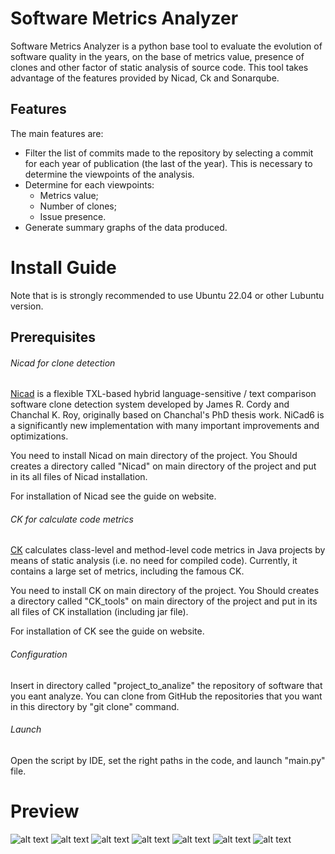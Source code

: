 # Software Metrics Analyzer
Software Metrics Analyzer is a python base tool to evaluate the evolution of software quality in the years, on the base of metrics value, presence of clones and other factor of static analysis of source code. This tool takes advantage of the features provided by Nicad, Ck and Sonarqube.

## Features
The main features are:
- Filter the list of commits made to the repository by selecting a commit for each year of publication (the last of the year). This is necessary to determine the viewpoints of the analysis.
- Determine for each viewpoints:
  - Metrics value;
  - Number of clones;
  - Issue presence.
- Generate summary graphs of the data produced.

# Install Guide
Note that is is strongly recommended to use Ubuntu 22.04 or other Lubuntu version.

## Prerequisites

###### Nicad for clone detection
[Nicad](https://www.txl.ca/txl-nicaddownload.html) is a flexible TXL-based hybrid language-sensitive / text comparison software clone detection system developed by James R. Cordy and Chanchal K. Roy, originally based on Chanchal's PhD thesis work. NiCad6 is a significantly new implementation with many important improvements and optimizations.

You need to install Nicad on main directory of the project. You Should creates a directory called "Nicad" on main directory of the project and put in its all files of Nicad installation.

For installation of Nicad see the guide on  website.

###### CK for calculate code metrics
[CK](https://github.com/mauricioaniche/ck) calculates class-level and method-level code metrics in Java projects by means of static analysis (i.e. no need for compiled code). Currently, it contains a large set of metrics, including the famous CK. 

You need to install CK on main directory of the project. You Should creates a directory called "CK_tools" on main directory of the project and put in its all files of CK installation (including jar file).

For installation of CK see the guide on  website.

###### Configuration
Insert in directory called "project_to_analize" the repository of software that you eant analyze. You can clone from GitHub the repositories that you want in this directory by "git clone" command.

###### Launch
Open the script by IDE, set the right paths in the code,  and launch "main.py" file.

# Preview
![alt text](https://github.com/robertoiuliano98/softwareMetricsAnalyzer/blob/main/preview/screen01.jpg)
![alt text](https://github.com/robertoiuliano98/softwareMetricsAnalyzer/blob/main/preview/screen04.jpg)
![alt text](https://github.com/robertoiuliano98/softwareMetricsAnalyzer/blob/main/preview/screen02.jpg)
![alt text](https://github.com/robertoiuliano98/softwareMetricsAnalyzer/blob/main/preview/screen03.jpg)
![alt text](https://github.com/robertoiuliano98/softwareMetricsAnalyzer/blob/main/preview/screen05.jpg)
![alt text](https://github.com/robertoiuliano98/softwareMetricsAnalyzer/blob/main/preview/screen06.jpg)
![alt text](https://github.com/robertoiuliano98/softwareMetricsAnalyzer/blob/main/preview/screen07.jpg)
